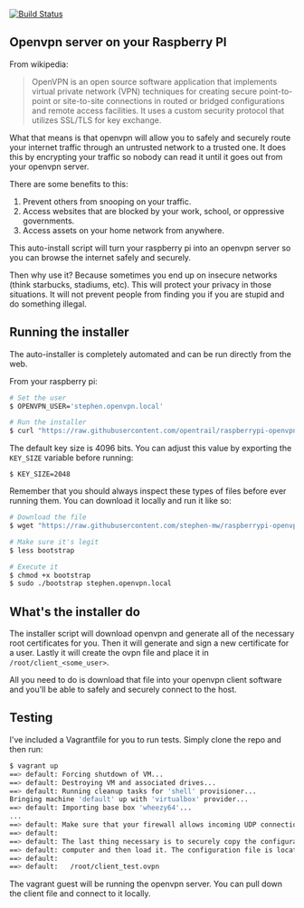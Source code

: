 [![Build Status](https://travis-ci.org/stephen-mw/raspberrypi-openvpn-auto-install.svg?branch=master)](https://travis-ci.org/stephen-mw/raspberrypi-openvpn-auto-install)

## Openvpn server on your Raspberry PI

From wikipedia:
> OpenVPN is an open source software application that implements virtual private network (VPN) techniques for creating secure point-to-point or site-to-site connections in routed or bridged configurations and remote access facilities. It uses a custom security protocol that utilizes SSL/TLS for key exchange.

What that means is that openvpn will allow you to safely and securely route your internet traffic through an untrusted network to a trusted one. It does this by encrypting your traffic so nobody can read it until it goes out from your openvpn server.

There are some benefits to this:

1. Prevent others from snooping on your traffic.
2. Access websites that are blocked by your work, school, or oppressive governments.
3. Access assets on your home network from anywhere.

This auto-install script will turn your raspberry pi into an openvpn server so you can browse the internet safely and securely.

Then why use it? Because sometimes you end up on insecure networks (think starbucks, stadiums, etc). This will protect your privacy in those situations. It will not prevent people from finding you if you are stupid and do something illegal.

## Running the installer
The auto-installer is completely automated and can be run directly from the web.

From your raspberry pi:
```bash
# Set the user
$ OPENVPN_USER='stephen.openvpn.local'

# Run the installer
$ curl "https://raw.githubusercontent.com/opentrail/raspberrypi-openvpn-auto-install/master/bootstrap" | sudo bash
```

The default key size is 4096 bits. You can adjust this value by exporting the ```KEY_SIZE``` variable before running:
```
$ KEY_SIZE=2048
```

Remember that you should always inspect these types of files before ever running them. You can download it locally and run it like so:
```bash
# Download the file
$ wget "https://raw.githubusercontent.com/stephen-mw/raspberrypi-openvpn-autoinstall/master/bootstrap"

# Make sure it's legit
$ less bootstrap

# Execute it
$ chmod +x bootstrap
$ sudo ./bootstrap stephen.openvpn.local
```

## What's the installer do
The installer script will download openvpn and generate all of the necessary root certificates for you. Then it will generate and sign a new certificate for a user. Lastly it will create the ovpn file and place it in ```/root/client_<some_user>```.

All you need to do is download that file into your openvpn client software and you'll be able to safely and securely connect to the host. 

## Testing
I've included a Vagrantfile for you to run tests. Simply clone the repo and then run:
```bash
$ vagrant up
==> default: Forcing shutdown of VM...
==> default: Destroying VM and associated drives...
==> default: Running cleanup tasks for 'shell' provisioner...
Bringing machine 'default' up with 'virtualbox' provider...
==> default: Importing base box 'wheezy64'...
...
==> default: Make sure that your firewall allows incoming UDP connections to port 1194.
==> default:
==> default: The last thing necessary is to securely copy the configuration file over to your
==> default: computer and then load it. The configuration file is located at:
==> default:
==> default:   /root/client_test.ovpn
```

The vagrant guest will be running the openvpn server. You can pull down the client file and connect to it locally.
